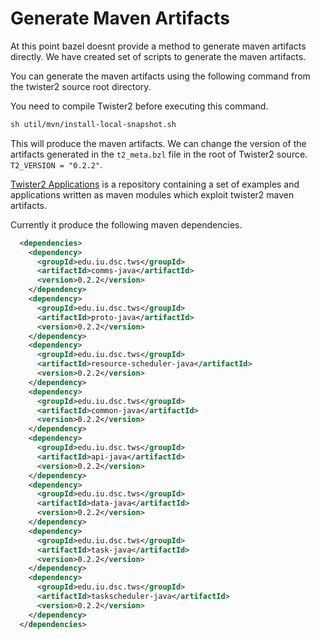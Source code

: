 # Generate Maven Artifacts

At this point bazel doesnt provide a method to generate maven artifacts directly. We have created 
set of scripts to generate the maven artifacts.

You can generate the maven artifacts using the following command from the twister2 source root directory.

You need to compile Twister2 before executing this command.

```bash
sh util/mvn/install-local-snapshot.sh
```

This will produce the maven artifacts. We can change the version of the artifacts generated in the 
`t2_meta.bzl` file in the root of Twister2 source. `T2_VERSION = "0.2.2"`.

[Twister2 Applications](https://github.com/DSC-SPIDAL/twister2applications) is a repository 
containing a set of examples and applications written as maven modules which exploit twister2 maven artifacts.

Currently it produce the following maven dependencies.

```xml
  <dependencies>
    <dependency>
      <groupId>edu.iu.dsc.tws</groupId>
      <artifactId>comms-java</artifactId>
      <version>0.2.2</version>
    </dependency>
    <dependency>
      <groupId>edu.iu.dsc.tws</groupId>
      <artifactId>proto-java</artifactId>
      <version>0.2.2</version>
    </dependency>
    <dependency>
      <groupId>edu.iu.dsc.tws</groupId>
      <artifactId>resource-scheduler-java</artifactId>
      <version>0.2.2</version>
    </dependency>
    <dependency>
      <groupId>edu.iu.dsc.tws</groupId>
      <artifactId>common-java</artifactId>
      <version>0.2.2</version>
    </dependency>
    <dependency>
      <groupId>edu.iu.dsc.tws</groupId>
      <artifactId>api-java</artifactId>
      <version>0.2.2</version>
    </dependency>
    <dependency>
      <groupId>edu.iu.dsc.tws</groupId>
      <artifactId>data-java</artifactId>
      <version>0.2.2</version>
    </dependency>
    <dependency>
      <groupId>edu.iu.dsc.tws</groupId>
      <artifactId>task-java</artifactId>
      <version>0.2.2</version>
    </dependency>
    <dependency>
      <groupId>edu.iu.dsc.tws</groupId>
      <artifactId>taskscheduler-java</artifactId>
      <version>0.2.2</version>
    </dependency>
  </dependencies>
```


